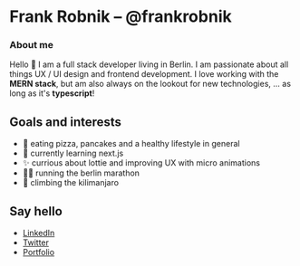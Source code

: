 # Frank Robnik – @frankrobnik
### About me

Hello 👋 I am a full stack developer living in Berlin. I am passionate about all things UX / UI design and frontend development. I love working with the **MERN stack**, but am also always on the lookout for new technologies, ... as long as it's **typescript**!

## Goals and interests

- 🍕 eating pizza, pancakes and a healthy lifestyle in general
- 🌱 currently learning next.js
- ✨ currious about lottie and improving UX with micro animations
- 🏃‍♂️ running the berlin marathon
- 🗻 climbing the kilimanjaro

## Say hello

- [LinkedIn](https://www.linkedin.com/in/frank-robnik/)
- [Twitter](https://twitter.com/frobnik)
- [Portfolio](https://www.frank-robnik.de/)
